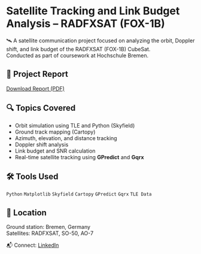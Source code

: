 
# Satellite Tracking and Link Budget Analysis – RADFXSAT (FOX-1B)

🛰️ A satellite communication project focused on analyzing the orbit, Doppler shift, and link budget of the RADFXSAT (FOX-1B) CubeSat.  
Conducted as part of coursework at Hochschule Bremen.

## 📄 Project Report

[Download Report (PDF)](./Satellite-Tracking-Report.pdf)

## 🔍 Topics Covered

- Orbit simulation using TLE and Python (Skyfield)
- Ground track mapping (Cartopy)
- Azimuth, elevation, and distance tracking
- Doppler shift analysis
- Link budget and SNR calculation
- Real-time satellite tracking using **GPredict** and **Gqrx**

## 🛠️ Tools Used

`Python` `Matplotlib` `Skyfield` `Cartopy` `GPredict` `Gqrx` `TLE Data`

## 📍 Location

Ground station: Bremen, Germany  
Satellites: RADFXSAT, SO-50, AO-7



📬 Connect: [LinkedIn](https://www.linkedin.com/in/md-jahangir02)
